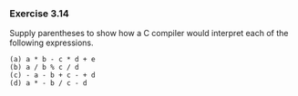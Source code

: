 ### Exercise 3.14
Supply parentheses to show how a C compiler would interpret each of the
following expressions.

```
(a) a * b - c * d + e
(b) a / b % c / d
(c) - a - b + c - + d
(d) a * - b / c - d
```

<!--### Solution

```
(a) (((a * b) - (c * d)) + e)
(b) (((a / b) % c) / d)
(c) ((((- a) - b) + c) - (+ d))
(d) (((a * (- b)) / c) - d)
```

